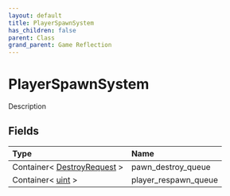 ```yaml
---
layout: default
title: PlayerSpawnSystem
has_children: false
parent: Class
grand_parent: Game Reflection
---
```

# PlayerSpawnSystem
Description 

## Fields

| Type | Name |
|:----------|:--------------|
| Container< [DestroyRequest](/riftbreaker-wiki/docs/game-reflection/events/destroy_request/) > | pawn_destroy_queue |
| Container< [uint](/riftbreaker-wiki/docs/game-reflection/components/uint/) > | player_respawn_queue |

